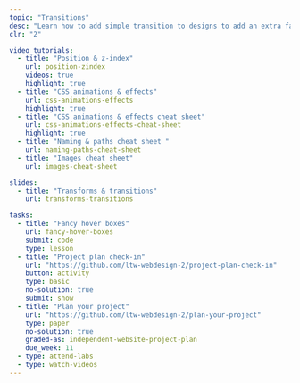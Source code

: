 ```yaml
---
topic: "Transitions"
desc: "Learn how to add simple transition to designs to add an extra fanciness—and usability."
clr: "2"

video_tutorials:
  - title: "Position & z-index"
    url: position-zindex
    videos: true
    highlight: true
  - title: "CSS animations & effects"
    url: css-animations-effects
    highlight: true
  - title: "CSS animations & effects cheat sheet"
    url: css-animations-effects-cheat-sheet
    highlight: true
  - title: "Naming & paths cheat sheet "
    url: naming-paths-cheat-sheet
  - title: "Images cheat sheet"
    url: images-cheat-sheet

slides:
  - title: "Transforms & transitions"
    url: transforms-transitions

tasks:
  - title: "Fancy hover boxes"
    url: fancy-hover-boxes
    submit: code
    type: lesson
  - title: "Project plan check-in"
    url: "https://github.com/ltw-webdesign-2/project-plan-check-in"
    button: activity
    type: basic
    no-solution: true
    submit: show
  - title: "Plan your project"
    url: "https://github.com/ltw-webdesign-2/plan-your-project"
    type: paper
    no-solution: true
    graded-as: independent-website-project-plan
    due_week: 11
  - type: attend-labs
  - type: watch-videos
---
```

